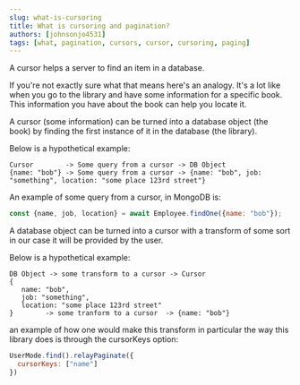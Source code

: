 ```yaml
---
slug: what-is-cursoring
title: What is cursoring and pagination?
authors: [johnsonjo4531]
tags: [what, pagination, cursors, cursor, cursoring, paging]
---
```


A cursor helps a server to find an item in a database.

If you're not exactly sure what that means here's an analogy.
It's a lot like when you go to the library and have some information for
a specific book. This information you have about the book can help you locate it.

A cursor (some information) can be turned into a database object (the book) by finding the first instance of it in the database (the library).

Below is a hypothetical example:
```
Cursor        -> Some query from a cursor -> DB Object
{name: "bob"} -> Some query from a cursor -> {name: "bob", job: "something", location: "some place 123rd street"}
```

An example of some query from a cursor, in MongoDB is:

```js
const {name, job, location} = await Employee.findOne({name: "bob"});
```

A database object can be turned into a cursor with a transform of some sort in our case it will be provided by the user.

Below is a hypothetical example:
```
DB Object -> some transform to a cursor -> Cursor
{
   name: "bob",
   job: "something",
   location: "some place 123rd street"
}        -> some tranform to a cursor  -> {name: "bob"}
```

an example of how one would make this transform in particular the way this library does is through the cursorKeys option:

```js
UserMode.find().relayPaginate({
  cursorKeys: ["name"]
})
```
